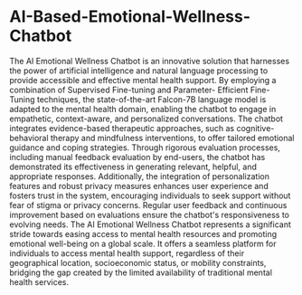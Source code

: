 # AI-Based-Emotional-Wellness-Chatbot

The AI Emotional Wellness Chatbot is an innovative solution that harnesses the power of
artificial intelligence and natural language processing to provide accessible and effective
mental health support. By employing a combination of Supervised Fine-tuning and Parameter-
Efficient Fine-Tuning techniques, the state-of-the-art Falcon-7B language model is adapted to
the mental health domain, enabling the chatbot to engage in empathetic, context-aware, and
personalized conversations. The chatbot integrates evidence-based therapeutic approaches,
such as cognitive-behavioral therapy and mindfulness interventions, to offer tailored emotional
guidance and coping strategies.
Through rigorous evaluation processes, including manual feedback evaluation by end-users,
the chatbot has demonstrated its effectiveness in generating relevant, helpful, and appropriate
responses. Additionally, the integration of personalization features and robust privacy
measures enhances user experience and fosters trust in the system, encouraging individuals to
seek support without fear of stigma or privacy concerns. Regular user feedback and continuous
improvement based on evaluations ensure the chatbot's responsiveness to evolving needs. The
AI Emotional Wellness Chatbot represents a significant stride towards easing access to mental
health resources and promoting emotional well-being on a global scale. It offers a seamless
platform for individuals to access mental health support, regardless of their geographical
location, socioeconomic status, or mobility constraints, bridging the gap created by the limited
availability of traditional mental health services.
